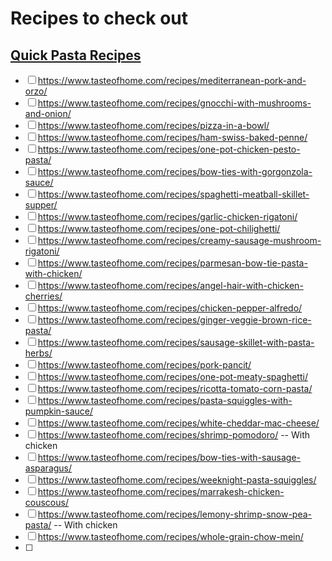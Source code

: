 # Recipes to check out
## [Quick Pasta Recipes](https://www.tasteofhome.com/collection/quick-pasta-recipes/)
- [ ] https://www.tasteofhome.com/recipes/mediterranean-pork-and-orzo/
- [ ] https://www.tasteofhome.com/recipes/gnocchi-with-mushrooms-and-onion/
- [ ] https://www.tasteofhome.com/recipes/pizza-in-a-bowl/
- [ ] https://www.tasteofhome.com/recipes/ham-swiss-baked-penne/
- [ ] https://www.tasteofhome.com/recipes/one-pot-chicken-pesto-pasta/
- [ ] https://www.tasteofhome.com/recipes/bow-ties-with-gorgonzola-sauce/
- [ ] https://www.tasteofhome.com/recipes/spaghetti-meatball-skillet-supper/
- [ ] https://www.tasteofhome.com/recipes/garlic-chicken-rigatoni/
- [ ] https://www.tasteofhome.com/recipes/one-pot-chilighetti/
- [ ] https://www.tasteofhome.com/recipes/creamy-sausage-mushroom-rigatoni/
- [ ] https://www.tasteofhome.com/recipes/parmesan-bow-tie-pasta-with-chicken/
- [ ] https://www.tasteofhome.com/recipes/angel-hair-with-chicken-cherries/
- [ ] https://www.tasteofhome.com/recipes/chicken-pepper-alfredo/
- [ ] https://www.tasteofhome.com/recipes/ginger-veggie-brown-rice-pasta/
- [ ] https://www.tasteofhome.com/recipes/sausage-skillet-with-pasta-herbs/
- [ ] https://www.tasteofhome.com/recipes/pork-pancit/
- [ ] https://www.tasteofhome.com/recipes/one-pot-meaty-spaghetti/
- [ ] https://www.tasteofhome.com/recipes/ricotta-tomato-corn-pasta/
- [ ] https://www.tasteofhome.com/recipes/pasta-squiggles-with-pumpkin-sauce/
- [ ] https://www.tasteofhome.com/recipes/white-cheddar-mac-cheese/
- [ ] https://www.tasteofhome.com/recipes/shrimp-pomodoro/ -- With chicken
- [ ] https://www.tasteofhome.com/recipes/bow-ties-with-sausage-asparagus/
- [ ] https://www.tasteofhome.com/recipes/weeknight-pasta-squiggles/
- [ ] https://www.tasteofhome.com/recipes/marrakesh-chicken-couscous/
- [ ] https://www.tasteofhome.com/recipes/lemony-shrimp-snow-pea-pasta/ -- With chicken
- [ ] https://www.tasteofhome.com/recipes/whole-grain-chow-mein/
- [ ] 